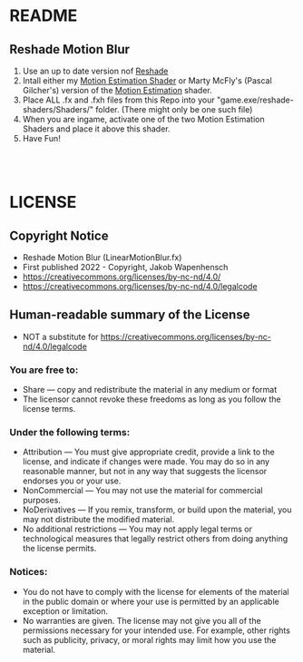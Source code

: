 # README
## Reshade Motion Blur 
1. Use an up to date version nof [Reshade](https://reshade.me/)
2. Intall either my [Motion Estimation Shader](https://github.com/JakobPCoder/ReshadeMotionEstimation) or Marty McFly's (Pascal Gilcher's) version of the [Motion Estimation](https://gist.github.com/martymcmodding/69c775f844124ec2c71c37541801c053) shader.
3. Place ALL .fx and .fxh files from this Repo into your "game.exe/reshade-shaders/Shaders/" folder. (There might only be one such file)
4. When you are ingame, activate one of the two Motion Estimation Shaders and place it above this shader.
5. Have Fun!

<br /><br />

# LICENSE
## Copyright Notice
 - Reshade Motion Blur (LinearMotionBlur.fx)
 - First published 2022 - Copyright, Jakob Wapenhensch
 - https://creativecommons.org/licenses/by-nc-nd/4.0/
 - https://creativecommons.org/licenses/by-nc-nd/4.0/legalcode
 
## Human-readable summary of the License
- NOT a substitute for https://creativecommons.org/licenses/by-nc-nd/4.0/legalcode

### You are free to:
- Share — copy and redistribute the material in any medium or format
- The licensor cannot revoke these freedoms as long as you follow the license terms.

### Under the following terms:
- Attribution — You must give appropriate credit, provide a link to the license, and indicate if changes were made. You may do so in any reasonable manner, but not in any way that suggests the licensor endorses you or your use.
- NonCommercial — You may not use the material for commercial purposes.
- NoDerivatives — If you remix, transform, or build upon the material, you may not distribute the modified material.
- No additional restrictions — You may not apply legal terms or technological measures that legally restrict others from doing anything the license permits.

### Notices:
- You do not have to comply with the license for elements of the material in the public domain or where your use is permitted by an applicable exception or limitation.
- No warranties are given. The license may not give you all of the permissions necessary for your intended use. For example, other rights such as publicity, privacy, or moral rights may limit how you use the material.



